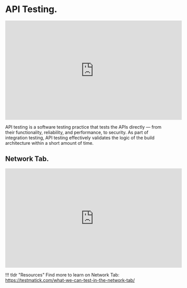 # API Testing.

<iframe width="560" height="315" src="https://www.youtube.com/embed/5qSoeAomkLA" title="YouTube video player" frameborder="0" allow="accelerometer; autoplay; clipboard-write; encrypted-media; gyroscope; picture-in-picture" allowfullscreen></iframe>


API testing is a software testing practice that tests the APIs directly — from their functionality, reliability, and performance, to security. As part of integration testing, API testing effectively validates the logic of the build architecture within a short amount of time.



## Network Tab.

<iframe width="560" height="315" src="https://www.youtube.com/embed/LBgfSwX4GDI" title="YouTube video player" frameborder="0" allow="accelerometer; autoplay; clipboard-write; encrypted-media; gyroscope; picture-in-picture" allowfullscreen></iframe>


!!! tldr "Resources"
    Find more to learn on Network Tab: <a target="_blank" href="https://testmatick.com/what-we-can-test-in-the-network-tab/">https://testmatick.com/what-we-can-test-in-the-network-tab/</a>